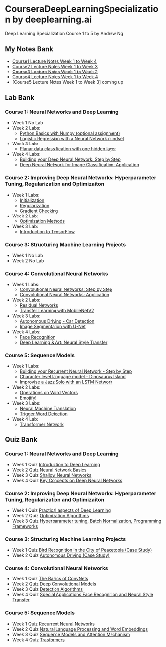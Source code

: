 # CourseraDeepLearningSpecialization by deeplearning.ai
Deep Learning Specialization Course 1 to 5 by Andrew Ng 

## My Notes Bank
*  [Course1 Lecture Notes Week 1 to Week 4](https://github.com/lli289/CourseraDeepLearningSpecialization/blob/main/My%20Notes%20Bank/Course1_notes.pdf)
*  [Course2 Lecture Notes Week 1 to Week 3](https://github.com/lli289/CourseraDeepLearningSpeialization/blob/main/My%20Notes%20Bank/Course2_notes.pdf)
*  [Course3 Lecture Notes Week 1 to Week 2](https://github.com/lli289/CourseraDeepLearningSpeialization/blob/main/My%20Notes%20Bank/Course3_notes.pdf)
*  [Course4 Lecture Notes Week 1 to Week 4](https://github.com/lli289/CourseraDeepLearningSpecialization/blob/main/My%20Notes%20Bank/Course4_notes.pdf)
*  [Course5 Lecture Notes Week 1 to Week 3] coming up
## Lab Bank
### Course 1: Neural Networks and Deep Learning
* Week 1 No Lab
* Week 2 Labs:
   + [Python Basics with Numpy (optional assignment)](https://github.com/lli289/CourseraDeepLearningSpeialization/blob/main/Lab%20Bank/Course%201/Week%202/Python_Basics_with_Numpy.ipynb)
   + [Logistic Regression with a Neural Network mindset](https://github.com/lli289/CourseraDeepLearningSpeialization/blob/main/Lab%20Bank/Course%201/Week%202/Logistic_Regression_with_a_Neural_Network_mindset.ipynb)
* Week 3 Lab:
   + [Planar data classification with one hidden layer](https://github.com/lli289/CourseraDeepLearningSpeialization/blob/main/Lab%20Bank/Course%201/Week%203/Planar_data_classification_with_one_hidden_layer.ipynb)
* Week 4 Labs:
   + [Building your Deep Neural Network: Step by Step](https://github.com/lli289/CourseraDeepLearningSpeialization/blob/main/Lab%20Bank/Course%201/Week%204/Building_your_Deep_Neural_Network_Step_by_Step.ipynb)
   + [Deep Neural Network for Image Classification: Application](https://github.com/lli289/CourseraDeepLearningSpeialization/blob/main/Lab%20Bank/Course%201/Week%204/Deep%20Neural%20Network%20-%20Application.ipynb)
### Course 2: Improving Deep Neural Networks: Hyperparameter Tuning, Regularization and Optimizaiton
* Week 1 Labs:
    + [Initialization](https://github.com/lli289/CourseraDeepLearningSpeialization/blob/main/Lab%20Bank/Course%202/Week%201/Initialization.ipynb)
   + [Regularization](https://github.com/lli289/CourseraDeepLearningSpeialization/blob/main/Lab%20Bank/Course%202/Week%201/Regularization.ipynb)
   + [Gradient Checking](https://github.com/lli289/CourseraDeepLearningSpeialization/blob/main/Lab%20Bank/Course%202/Week%201/Gradient_Checking.ipynb)
* Week 2 Lab:
   + [Optimization Methods](https://github.com/lli289/CourseraDeepLearningSpeialization/blob/main/Lab%20Bank/Course%202/Week%202/Optimization_methods.ipynb)
* Week 3 Lab:
   + [Introduction to TensorFlow](https://github.com/lli289/CourseraDeepLearningSpeialization/blob/main/Lab%20Bank/Course%202/Week%203/Tensorflow_introduction.ipynb)
### Course 3: Structuring Machine Learning Projects
* Week 1 No Lab
* Week 2 No Lab
### Course 4: Convolutional Neural Networks
* Week 1 Labs:
   + [Convolutional Neural Networks: Step by Step](https://github.com/lli289/CourseraDeepLearningSpeialization/blob/main/Lab%20Bank/Course%204/Week%201/Convolution_model_Step_by_Step_v1.ipynb)
   + [Convolutional Neural Networks: Application](https://github.com/lli289/CourseraDeepLearningSpeialization/blob/main/Lab%20Bank/Course%204/Week%201/Convolution_model_Application.ipynb)
* Week 2 Labs:
   + [Residual Networks](https://github.com/lli289/CourseraDeepLearningSpeialization/blob/main/Lab%20Bank/Course%204/Week%202/Residual_Networks.ipynb)
   + [Transfer Learning with MobileNetV2](https://github.com/lli289/CourseraDeepLearningSpeialization/blob/main/Lab%20Bank/Course%204/Week%202/Transfer_learning_with_MobileNet_v1.ipynb)
* Week 3 Labs:
  + [Autonomous Driving - Car Detection](https://github.com/lli289/CourseraDeepLearningSpeialization/blob/main/Lab%20Bank/Course%204/Week%203/Autonomous_driving_application_Car_detection.ipynb)
  + [Image Segmentation with U-Net](https://github.com/lli289/CourseraDeepLearningSpeialization/blob/main/Lab%20Bank/Course%204/Week%203/Image_segmentation_Unet_v2.ipynb)
* Week 4 Labs:
  + [Face Recognition](https://github.com/lli289/CourseraDeepLearningSpeialization/blob/main/Lab%20Bank/Course%204/Week%204/Face_Recognition.ipynb)
  + [Deep Learning & Art: Neural Style Transfer](https://github.com/lli289/CourseraDeepLearningSpeialization/blob/main/Lab%20Bank/Course%204/Week%204/Art_Generation_with_Neural_Style_Transfer.ipynb)
### Course 5: Sequence Models
* Week 1 Labs:
  + [Building your Recurrent Neural Network - Step by Step](https://github.com/lli289/CourseraDeepLearningSpeialization/blob/main/Lab%20Bank/Course%205/Week%201/Building_a_Recurrent_Neural_Network_Step_by_Step.ipynb)
  + [Character level language model - Dinosaurus Island](https://github.com/lli289/CourseraDeepLearningSpeialization/blob/main/Lab%20Bank/Course%205/Week%201/Dinosaurus_Island_Character_level_language_model.ipynb)
  + [Improvise a Jazz Solo with an LSTM Network](https://github.com/lli289/CourseraDeepLearningSpeialization/blob/main/Lab%20Bank/Course%205/Week%201/Improvise_a_Jazz_Solo_with_an_LSTM_Network_v4.ipynb)
* Week 2 Labs:
  + [Operations on Word Vectors](https://github.com/lli289/CourseraDeepLearningSpeialization/blob/main/Lab%20Bank/Course%205/Week%202/Operations_on_word_vectors_v2a.ipynb)
  + [Emojify!](https://github.com/lli289/CourseraDeepLearningSpeialization/blob/main/Lab%20Bank/Course%205/Week%202/Emoji_v3a.ipynb)
* Week 3 Labs:
  + [Neural Machine Translation](https://github.com/lli289/CourseraDeepLearningSpeialization/blob/main/Lab%20Bank/Course%205/Week%203/Neural_machine_translation_with_attention_v4a.ipynb)
  + [Trigger Word Detection](https://github.com/lli289/CourseraDeepLearningSpeialization/blob/main/Lab%20Bank/Course%205/Week%203/Trigger_word_detection_v2a.ipynb)
* Week 4 Lab:
  + [Transformer Network](https://github.com/lli289/CourseraDeepLearningSpeialization/blob/main/Lab%20Bank/Course%205/Week%204/C5_W4_A1_Transformer_Subclass_v1.ipynb)
## Quiz Bank
### Course 1: Neural Networks and Deep Learning
* Week 1 Quiz [Introduction to Deep Learning](https://github.com/lli289/CourseraDeepLearningSpeialization/blob/main/Quiz%20Bank/Course%201/Week%201%20Introduction%20to%20Deep%20Learning.pdf)
* Week 2 Quiz [Neural Network Basics](https://github.com/lli289/CourseraDeepLearningSpeialization/blob/main/Quiz%20Bank/Course%201/Week%202%20Neural%20Network%20Basics.pdf)
* Week 3 Quiz [Shallow Neural Networks](https://github.com/lli289/CourseraDeepLearningSpeialization/blob/main/Quiz%20Bank/Course%201/Week%203%20Shallow%20Neural%20Networks.pdf)
* Week 4 Quiz [Key Concepts on Deep Neural Networks](https://github.com/lli289/CourseraDeepLearningSpeialization/blob/main/Quiz%20Bank/Course%201/Week%204%20Key%20Concepts%20on%20Deep%20Neural%20Networks.pdf)
### Course 2: Improving Deep Neural Networks: Hyperparameter Tuning, Regularization and Optimizaiton
* Week 1 Quiz [Practical aspects of Deep Learning](https://github.com/lli289/CourseraDeepLearningSpeialization/blob/main/Quiz%20Bank/Course%202/Week%201%20Practical%20aspects%20of%20Deep%20Learning.pdf)
* Week 2 Quiz [Optimization Algorithms](https://github.com/lli289/CourseraDeepLearningSpeialization/blob/main/Quiz%20Bank/Course%202/Week%202%20Optimization%20Algorithms.pdf)
* Week 3 Quiz [Hyperparameter tuning, Batch Normalization, Programming Frameworks](https://github.com/lli289/CourseraDeepLearningSpeialization/blob/main/Quiz%20Bank/Course%202/Week%203%20Hyperparameter%20tuning%2C%20Batch%20Normalization%2C%20Programming%20Frameworks.pdf)
### Course 3: Structuring Machine Learning Projects
* Week 1 Quiz [Bird Recognition in the City of Peacetopia (Case Study)](https://github.com/lli289/CourseraDeepLearningSpeialization/blob/main/Quiz%20Bank/Course%203/Week%201%20Bird%20Recognition%20in%20the%20City%20of%20Peacetopia%20Case%20Study.pdf)
* Week 2 Quiz [Autonomous Driving (Case Study)](https://github.com/lli289/CourseraDeepLearningSpeialization/blob/main/Quiz%20Bank/Course%203/Week%202%20Autonomous%20Driving%20(Case%20Study).pdf)
### Course 4: Convolutional Neural Networks
* Week 1 Quiz [The Basics of ConvNets](https://github.com/lli289/CourseraDeepLearningSpeialization/blob/main/Quiz%20Bank/Course%204/Week%201%20The%20Basics%20of%20ConvNets.pdf)
* Week 2 Quiz [Deep Convolutional Models](https://github.com/lli289/CourseraDeepLearningSpeialization/blob/main/Quiz%20Bank/Course%204/Week%202%20Deep%20Convolutional%20Models.pdf)
* Week 3 Quiz [Detection Algorithms](https://github.com/lli289/CourseraDeepLearningSpeialization/blob/main/Quiz%20Bank/Course%204/Week%203%20Detection%20Algorithms.pdf)
* Week 4 Quiz [Special Applications Face Recognition and Neural Style Transfer](https://github.com/lli289/CourseraDeepLearningSpeialization/blob/main/Quiz%20Bank/Course%204/Week%204%20Special%20Applications%20Face%20Recognition%20and%20Neural%20Style%20Transfer.pdf)
### Course 5: Sequence Models
* Week 1 Quiz [Recurrent Neural Networks](https://github.com/lli289/CourseraDeepLearningSpeialization/blob/main/Quiz%20Bank/Course%205/Week%201%20Recurrent%20Neural%20Networks.pdf)
* Week 2 Quiz [Natural Language Processing and Word Embeddings](https://github.com/lli289/CourseraDeepLearningSpeialization/blob/main/Quiz%20Bank/Course%205/Week%202%20Natural%20Language%20Processing%20and%20Word%20Embeddings.pdf)
* Week 3 Quiz [Sequence Models and Attention Mechanism](https://github.com/lli289/CourseraDeepLearningSpeialization/blob/main/Quiz%20Bank/Course%205/Week%203%20Sequence%20models%20and%20Attention%20Mechanism.pdf)
* Week 4 Quiz [Trasformers](https://github.com/lli289/CourseraDeepLearningSpeialization/blob/main/Quiz%20Bank/Course%205/Week%204%20Transformers.pdf)
